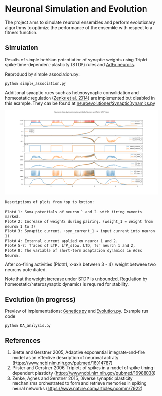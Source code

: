 # Neuronal Simulation and Evolution
The project aims to simulate neuronal ensembles and perform evolutionary algorithms to optimize the performance of the ensemble with respect to a fitness function.


## Simulation
Results of simple hebbian potentiation of synaptic weights using Triplet spike-time-dependent-plasticity (STDP) rules and [AdEx neurons](http://www.scholarpedia.org/article/Adaptive_exponential_integrate-and-fire_model).

Reproducd by [simple_association.py][simple_asso_code]:
```python
python simple_association.py
```

Additional synaptic rules such as heterosynaptic consolidation and homeostatic regulation ([Zenke et al. 2014](https://www.nature.com/articles/ncomms7922)) are implemented but disabled in this example. They can be found at [neuroevolutioner/SynapticDynamics.py][Syn_dynamics_code]

![simple_asso_fig]

```
Descriptions of plots from top to bottom:

Plot# 1: Soma potentials of neuron 1 and 2, with firing moments marked.
Plot# 2: Increase of weights during pairing. (weight_1 = weight from neuron 1 to 2)
Plot# 3: Synaptic current. (syn_current_1 = input current into neuron 1) 
Plot# 4: External current applied on neuron 1 and 2.
Plot# 5-7: Traces of LTP, LTP_slow, LTD, for neuron 1 and 2,
Plot# 8: The variable of short-term adaptation dynamics in AdEx Neuron.  
```

After co-firing activities (Plot#1, x-axis between 3 - 4), weight between two neurons potentiated.

Note that the weight increase under STDP is unbounded. Regulation by homeostatic/heterosynaptic dynamics is required for stability.

## Evolution (In progress)

Preview of implementations: [Genetics.py][genetics_module] and [Evolution.py][evolution_module].
Example run code: 
```python
python DA_analysis.py
```  

## References

1. Brette and Gerstner 2005, Adaptive exponential integrate-and-fire model as an effective description of neuronal activity (https://www.ncbi.nlm.nih.gov/pubmed/16014787)
2. Pfister and Gerstner 2006, Triplets of spikes in a model of spike timing-dependent plasticity
(https://www.ncbi.nlm.nih.gov/pubmed/16988038)
3. Zenke, Agnes and Gerstner 2015, Diverse synaptic plasticity mechanisms orchestrated to form and retrieve memories in spiking neural networks (https://www.nature.com/articles/ncomms7922)


[simple_asso_fig]: figs/simple_association.png
[simple_asso_code]: simple_association.py
[evolution_code]: DA_analysis.py
[evolution_module]: neuroevolutioner/Evolution.py
[genetics_module]: neuroevolutioner/Genetics.py
[Syn_dynamics_code]: neuroevolutioner/SynapticDynamics.py
